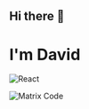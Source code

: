 ## Hi there 👋

# I'm David

![React](https://img.shields.io/badge/React-20232A?style=for-the-badge&logo=react&logoColor=61DAFB)

![Matrix Code](https://media.giphy.com/media/EldfH1VJdbrwY/giphy.gif)

